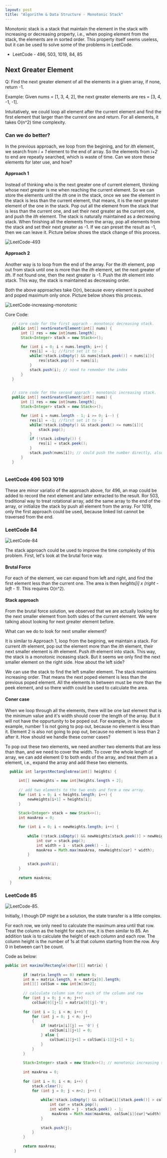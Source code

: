 ```yaml
---
layout: post
title: "Algorithm & Data Structure - Monotonic Stack"
---
```


Monotonic stack is a stack that maintain the element in the stack with increasing or decreasing property, i.e., when poping element from the stack, the elements are in sorted order. This property itself seems useless, but it can be used to solve some of the problems in LeetCode. 

 * LeetCode - 496, 503, 1019, 84, 85

## Next Greater Element 

 Q: Find the next greater element of all the elements in a given array, if none, return -1. 

 Example:
  Given nums = [1, 3, 4, 2], the next greater elements are res = [3, 4, -1, -1]. 

  Intuitatively, we could loop all element after the current element and find the first element that larger than the current one and return. For all elements, it takes O(n^2) time complexity. 

### Can we do better?
 
 In the previous approach, we loop from the begining, and for *ith* element, we search from *i + 1* element to the end of array. So the elements from *i+2* to end are repeatly searched, which is waste of time. Can we store these elements for later use, and how? 
 
#### Approach 1
 
 Instead of thinking who is the next greater one of current element, thinking whose next greater is me when reaching the current element. So we can store the elements until the *ith* one in the stack, once we see the element in the stack is less than the current element, that means, it is the next greater element of the one in the stack. Pop out all the element from the stack that is less than the current one, and set their next greater as the current one, and push the *ith* element. The stack is naturally maintained as a decreasing stack. When finishing all the elements from the array, pop all elements from the stack and set their next greater as -1. If we can preset the result as -1, then we can leave it. Picture below shows the stack change of this process.


![LeetCode-493](/images/leetcode-493-stack.png)

#### Approach 2
 
 Another way is to loop from the end of the array. For the *ith* element, pop out from stack until one is more than the *ith* element, set the next greater of *ith*. If not found one, then the next greater is -1. Push the *ith* element into stack. This way, the stack is maintained as decreasing order. 

 Both the above approaches take O(n), because every element is pushed and poped maximum only once.   Picture below shows this process.

 ![LeetCode-increasing-monotonic](/images/leetcode-increasingmonotonicstack.png)

 Core Code: 
 ```java
    // core code for the first apprach - monotonic decreasing stack.
    public int[] nextGreaterElement(int[] nums) {
        int [] res = new int[nums.length];
        Stack<Integer> stack = new Stack<>();

        for (int i = 0; i < nums.length; i++) {
            res[i] = -1; //first set it to -1
            while(!stack.isEmpty() && nums[stack.peek()] < nums[i]){
                res[stack.pop()] = nums[i];
            }
            stack.push(i); // need to remember the index
        }
    }
    
 ```
 ```java
    // core code for the second apprach - monotonic increasing stack.
    public int[] nextGreaterElement(int[] nums) {
        int [] res = new int[nums.length];
        Stack<Integer> stack = new Stack<>();

        for (int i = nums.length - 1; i >= 0; i--) {
            res[i] = -1; //first set it to -1
            while(!stack.isEmpty() && stack.peek() <= nums[i]){
                stack.pop();
            }
            if (!stack.isEmpty()) {
                res[i] = stack.peek();
            }
            stack.push(nums[i]); // could push the number directly, also could push the index
        }
    }
    
 ```
### LeetCode 496 503 1019

 These are minor variatio of the approach above, for 496, an map could be added to record the next element and later extracted to the result. Ror 503, traditional way to treat rotational array, add the same array to the end of the array, or initialize the stack by push all element from the array. For 1019, only the first approach could be used, because linked list cannot be traversed from the end.


### LeetCode 84

 ![LeetCode-84](/images/Leetcode-84.png)

 The stack approach could be used to improve the time complexity of this problem. First, let's look at the brutal force way.

#### Brutal Force

  For each of the element, we can expand from left and right, and find the first element less than the current one. The area is then *heights[i] x (right - left - 1)*. This requires O(n^2). 

#### Stack approach

  From the brutal force solution, we observed that we are actually looking for the next smaller element from both sides of the current element. We were talking about looking for next greater element before. 

  What can we do to look for next smaller element? 

  It is similar to Approach 1, loop from the begining, we maintain a stack. For current *ith* element, pop out the element more than the *ith* element, their next smaller element is *ith* element. Push *ith* element into stack. This way, the stack is a monotonic inceasing stack. But it seems we only find the next smaller element on the right side. How about the left side?

  We can use the stack to find the left smaller element. The stack maintains increasing order. That means the next poped element is less than the previous poped element. All the elements in between must be more than the peek element, and so there width could be used to calculate the area. 

#### Coner case
  
  When we loop through all the elements, there will be one last element that is the minimum value and it's width should cover the length of the array. But it will not have the oppurtunity to be poped out. For example, in the above example, number 1 is not going to pop out, because no element is less than it. Element 2 is also not going to pop out, because no element is less than 2 after it. How should we handle these corner cases?

  To pop out these two elements, we need another two elements that are less than than, and we need to cover the width. To cover the whole length of array, we can add element 0 to both ends of the array, and treat them as a element, i.e., expand the array and add these two elements. 

  ```java 
    public int largestRectangleArea(int[] heights) {
        
        int[] newHeights = new int[heights.length + 2];
        
        // add two elements to the two ends and form a new array.
        for (int i = 0; i < heights.length; i++) {
            newHeights[i+1] = heights[i];
        }
        
        Stack<Integer> stack = new Stack<>(); 
        int maxArea = 0;

        for (int i = 0; i < newHeights.length; i++) {            
            
            while (!stack.isEmpty() && newHeights[stack.peek()] > newHeights[i]) {
                int cur = stack.pop();
                int width = i - stack.peek() - 1;
                maxArea = Math.max(maxArea, newHeights[cur] * width);
            }            
            
            stack.push(i);
        }        
        
        return maxArea;
    }
  ``` 
### LeetCode 85

![LeetCode-85](/images/Leetcode-85.png).

Initially, I though DP might be a solution, the state transfer is a little complex. 

For each row, we only need to calculate the maximum area until that row. Treat the column as the height for each row, it is then similar to 85. An addition task is to calculate the height of each column and each row. The column height is the number of 1s at that column starting from the row. Any 0 in between can't be count. 

Code as below:

```java
public int maximalRectangle(char[][] matrix) {
        
        if (matrix.length == 0) return 0;
        int m = matrix.length, n = matrix[0].length;
        int[][] colSum = new int[m][n+2];
        
        // calculate column sum for each of the column and row
        for (int j = 0; j < n; j++)
            colSum[0][j+1] = matrix[0][j]-'0';
        
        for (int i = 1; i < m; i++) {
            for (int j = 0; j < n; j++)
            {
                if (matrix[i][j] == '0') {
                    colSum[i][j+1] = 0;
                } else {
                    colSum[i][j+1] = colSum[i-1][j+1] + 1;
                }
            }                
        }
        
        Stack<Integer> stack = new Stack<>(); // monotonic increasing stack
        
        int maxArea = 0;
        
        for (int i = 0; i < m; i++) {
            stack.clear();
            for (int j = 0; j < n+2; j++) {
                
                while(!stack.isEmpty() && colSum[i][stack.peek()] > colSum[i][j]) {
                    int cur = stack.pop();
                    int width = j - stack.peek() - 1;
                     maxArea = Math.max(maxArea, colSum[i][cur]*width);
                }
                
                stack.push(j);
            }
        }
        
        return maxArea;
    }
```

  

